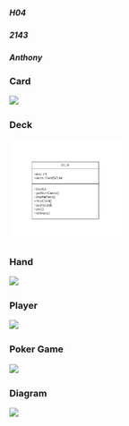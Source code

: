 ##### H04
##### 2143
##### Anthony
                                
        
        
        

### Card

<img src="https://cs.msutexas.edu/~griffin/zcloud/zcloud-files/draw.io.person" width="200">

### Deck

<img src="https://github.com/chrisganthony/2143-OOP-Anthony/blob/master/Assignments/H04/Untitled%20Diagram.png" width="200">

### Hand

<img src="https://cs.msutexas.edu/~griffin/zcloud/zcloud-files/draw.io.student" width="200">

### Player

<img src="https://cs.msutexas.edu/~griffin/zcloud/zcloud-files/draw.io.professor" width="200">

### Poker Game

<img src="https://cs.msutexas.edu/~griffin/zcloud/zcloud-files/draw.io.professor" width="200">

### Diagram

<img src="https://www.lucidchart.com/documents/view/64295aae-191e-41eb-8c52-ce9eaf73cb08" width = "200">
